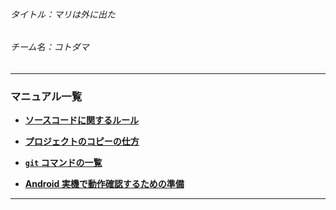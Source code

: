 
###### タイトル：マリは外に出た
###### チーム名：コトダマ

---
### マニュアル一覧

- [**ソースコードに関するルール**][coding_rule]

- [**プロジェクトのコピーの仕方**][clone_manual]

- [**`git` コマンドの一覧**][git_command]

- [**Android 実機で動作確認するための準備**][unity_remote]

---
[coding_rule]:  https://github.com/tom10987/Kotodama/blob/master/Manual/CodingRule.md
[clone_manual]: https://github.com/tom10987/Kotodama/blob/master/Manual/CloneManual.md
[git_command]:  https://github.com/tom10987/Kotodama/blob/master/Manual/GitCommandList.md
[unity_remote]: https://github.com/tom10987/Kotodama/blob/master/Manual/UnityRemote.md

[hoge]: http://www.google.co.jp

